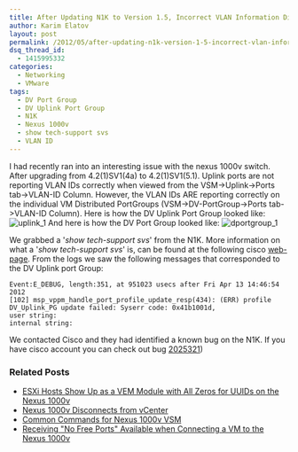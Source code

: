 ```yaml
---
title: After Updating N1K to Version 1.5, Incorrect VLAN Information Displayed Under DV Uplink Port Groups but not Under DV Port Groups
author: Karim Elatov
layout: post
permalink: /2012/05/after-updating-n1k-version-1-5-incorrect-vlan-information-displayed-under-dv-uplink-port-groups-under-dv-port-groups/
dsq_thread_id:
  - 1415995332
categories:
  - Networking
  - VMware
tags:
  - DV Port Group
  - DV Uplink Port Group
  - N1K
  - Nexus 1000v
  - show tech-support svs
  - VLAN ID
---
```

I had recently ran into an interesting issue with the nexus 1000v switch. After upgrading from 4.2(1)SV1(4a) to 4.2(1)SV1(5.1). Uplink ports are not reporting VLAN IDs correctly when viewed from the VSM->Uplink->Ports tab->VLAN-ID Column. However, the VLAN IDs ARE reporting correctly on the individual VM Distributed PortGroups (VSM->DV-PortGroup->Ports tab->VLAN-ID Column). Here is how the DV Uplink Port Group looked like:
![uplink_1](http://virtuallyhyper.com/wp-content/uploads/2012/04/uplink_1.jpg)
And here is how the DV Port Group looked like:
![dportgroup_1](http://virtuallyhyper.com/wp-content/uploads/2012/04/dportgroup_11.jpg)

We grabbed a '*show tech-support svs*' from the N1K. More information on what a '*show tech-support svs*' is, can be found at the following cisco [web-page](http://www.cisco.com/en/US/docs/switches/datacenter/nexus1000/sw/4_0/troubleshooting/configuration/guide/trouble_18b4contact.html). From the logs we saw the following messages that corresponded to the DV Uplink port Group:


	Event:E_DEBUG, length:351, at 951023 usecs after Fri Apr 13 14:46:54 2012
	[102] msp_vppm_handle_port_profile_update_resp(434): (ERR) profile DV_Uplink_PG update failed: Syserr code: 0x41b1001d,
	user string:
	internal string:


We contacted Cisco and they had identified a known bug on the N1K. If you have cisco account you can check out bug [2025321](http://tools.cisco.com/Support/BugToolKit/search/getBugDetails.do?method=fetchBugDetails&bugId=CSCtz24512))

<div class="SPOSTARBUST-Related-Posts">
  <H3>
    Related Posts
  </H3>

  <ul class="entry-meta">
    <li class="SPOSTARBUST-Related-Post">
      <a title="ESXi Hosts Show Up as a VEM Module with All Zeros for UUIDs on the Nexus 1000v" href="http://virtuallyhyper.com/2013/01/esxi-hosts-show-up-as-a-vem-module-with-all-zeros-for-uuids-on-the-nexus-1000v/" rel="bookmark">ESXi Hosts Show Up as a VEM Module with All Zeros for UUIDs on the Nexus 1000v</a>
    </li>
    <li class="SPOSTARBUST-Related-Post">
      <a title="Nexus 1000v Disconnects from vCenter" href="http://virtuallyhyper.com/2012/09/nexus-1000v-disconnects-from-vcenter/" rel="bookmark">Nexus 1000v Disconnects from vCenter</a>
    </li>
    <li class="SPOSTARBUST-Related-Post">
      <a title="Common Commands for Nexus 1000v VSM" href="http://virtuallyhyper.com/2012/08/common-commands-for-nexus-1000v-vsm/" rel="bookmark">Common Commands for Nexus 1000v VSM</a>
    </li>
    <li class="SPOSTARBUST-Related-Post">
      <a title="Receiving "No Free Ports" Available when Connecting a VM to the Nexus 1000v" href="http://virtuallyhyper.com/2012/07/receiving-no-free-ports-available-connecting-vm-nexus-1000v/" rel="bookmark">Receiving "No Free Ports" Available when Connecting a VM to the Nexus 1000v</a>
    </li>
  </ul>
</div>

